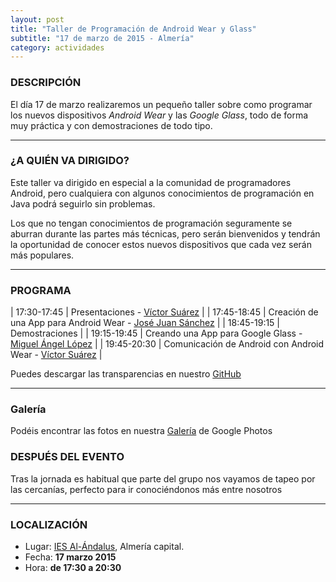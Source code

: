```yaml
---
layout: post
title: "Taller de Programación de Android Wear y Glass"
subtitle: "17 de marzo de 2015 - Almería"
category: actividades
---
```


### DESCRIPCIÓN

El día 17 de marzo realizaremos un pequeño taller sobre como programar los nuevos dispositivos _Android Wear_ y las _Google Glass_,
todo de forma muy práctica y con demostraciones de todo tipo.

---


### ¿A QUIÉN VA DIRIGIDO?

Este taller va dirigido en especial a la comunidad de programadores Android, pero cualquiera con algunos conocimientos de programación en Java
podrá seguirlo sin problemas.

Los que no tengan conocimientos de programación seguramente se aburran durante las partes más técnicas, pero serán bienvenidos y tendrán la oportunidad de conocer estos
nuevos dispositivos que cada vez serán más populares.

---

### PROGRAMA

| 17:30-17:45   | Presentaciones - [Víctor Suárez][2]  |
| 17:45-18:45   | Creación de una App para Android Wear - [José Juan Sánchez][3] |
| 18:45-19:15   | Demostraciones |
| 19:15-19:45   | Creando una App para Google Glass -  [Miguel Ángel López][4] |
| 19:45-20:30   | Comunicación de Android con Android Wear - [Víctor Suárez][2] |

Puedes descargar las transparencias en nuestro [GitHub][5]

---

### Galería

Podéis encontrar las fotos en nuestra [Galería][6] de Google Photos

### DESPUÉS DEL EVENTO

Tras la jornada es habitual que parte del grupo nos vayamos de tapeo por las cercanías, perfecto para ir conociéndonos más entre nosotros

---

### LOCALIZACIÓN

* Lugar: [IES Al-Ándalus][1], Almería capital.
* Fecha: **17 marzo 2015**
* Hora: **de 17:30 a 20:30**

[1]: http://bit.ly/IESAlAndalus
[2]: https://twitter.com/zerasul
[3]: https://twitter.com/josejuansanchez
[4]: https://twitter.com/miguelangel_lv
[5]: https://github.com/HackLab-Almeria/charlas-android/tree/master/2015-03-17%20Android%20Wear%20y%20Glass
[6]: https://goo.gl/photos/Mw1vnDEehLesVEZs9 